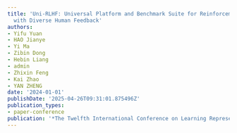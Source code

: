 ```yaml
---
title: 'Uni-RLHF: Universal Platform and Benchmark Suite for Reinforcement Learning
  with Diverse Human Feedback'
authors:
- Yifu Yuan
- HAO Jianye
- Yi Ma
- Zibin Dong
- Hebin Liang
- admin
- Zhixin Feng
- Kai Zhao
- YAN ZHENG
date: '2024-01-01'
publishDate: '2025-04-26T09:31:01.875496Z'
publication_types:
- paper-conference
publication: '*The Twelfth International Conference on Learning Representations*'
---
```

